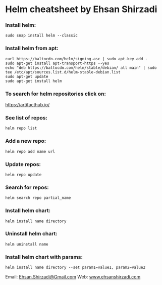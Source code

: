 # Helm cheatsheet by Ehsan Shirzadi

### Install helm:
```
sudo snap install helm --classic
```


### Install helm from apt:
```
curl https://baltocdn.com/helm/signing.asc | sudo apt-key add -
sudo apt-get install apt-transport-https --yes
echo "deb https://baltocdn.com/helm/stable/debian/ all main" | sudo tee /etc/apt/sources.list.d/helm-stable-debian.list
sudo apt-get update
sudo apt-get install helm
```
### To search for helm repositories click on:
https://artifacthub.io/

### See list of repos:
```
helm repo list
```

### Add a new repo:
```
helm repo add name url
```


### Update repos:
```
helm repo update
```

### Search for repos:
```
helm search repo partial_name
```

### Install helm chart:
```
helm install name directory
```

### Uninstall helm chart:
```
helm uninstall name
```

### Install helm chart with params:
```
helm install name directory --set param1=value1, param2=value2
```






Email: Ehsan.Shirzadi@Gmail.com
Web: www.ehsanshirzadi.com
